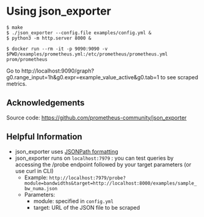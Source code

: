 # Using json_exporter

```
$ make 
$ ./json_exporter --config.file examples/config.yml &
$ python3 -m http.server 8000 &

$ docker run --rm -it -p 9090:9090 -v $PWD/examples/prometheus.yml:/etc/prometheus/prometheus.yml prom/prometheus
```
Go to http://localhost:9090/graph?g0.range_input=1h&g0.expr=example_value_active&g0.tab=1 to see scraped metrics.

## Acknowledgements
Source code: https://github.com/prometheus-community/json_exporter

## Helpful Information
- json_exporter uses [JSONPath formatting](https://kubernetes.io/docs/reference/kubectl/jsonpath/)
- json_exporter runs on ``localhost:7979`` : you can test queries by accessing the /probe endpoint followed by your target parameters (or use curl in CLI)
  - Example: ``http://localhost:7979/probe?module=bandwidths&target=http://localhost:8000/examples/sample_bw_numa.json``
  - Parameters:
    - module: specified in ``config.yml``
    - target: URL of the JSON file to be scraped
